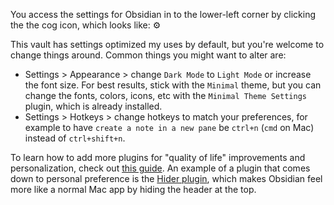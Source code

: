 You access the settings for Obsidian in to the lower-left corner by clicking the the cog icon, which looks like: ⚙️

This vault has settings optimized my uses by default, but you're welcome to change things around. Common things you might want to alter are: 

- Settings > Appearance > change `Dark Mode` to `Light Mode` or increase the font size. For best results, stick with the `Minimal` theme, but you can change the fonts, colors, icons, etc with the `Minimal Theme Settings` plugin, which is already installed. 
- Settings > Hotkeys > change hotkeys to match your preferences, for example to have `create a note in a new pane` be `ctrl+n`  (`cmd` on Mac) instead of `ctrl+shift+n`. 

To learn how to add more plugins for "quality of life" improvements and personalization, check out [this guide](https://thesweetsetup.com/our-favorite-obsidian-plugins/). An example of a plugin that comes down to personal preference is the [Hider plugin](https://github.com/kepano/obsidian-hider), which makes Obsidian feel more like a normal Mac app by hiding the header at the top. 